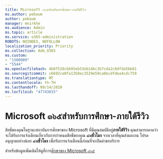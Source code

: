 ```yaml
---
title: Microsoft ๓๖๕สำหรับการศึกษา-ภายใต้รีวิว
ms.author: pebaum
author: pebaum
manager: mnirkhe
ms.audience: Admin
ms.topic: article
ms.service: o365-administration
ROBOTS: NOINDEX, NOFOLLOW
localization_priority: Priority
ms.collection: Adm_O365
ms.custom:
- "1500009"
- "5544"
ms.openlocfilehash: 4b0f520cbb95eb53eb146c2b7cda2c8dfda5bb81
ms.sourcegitcommit: c6692ce0fa1358ec3529e59ca0ecdfdea4cdc759
ms.translationtype: MT
ms.contentlocale: th-TH
ms.lasthandoff: 09/14/2020
ms.locfileid: "47743015"
---
```

# <a name="microsoft-365-for-education---under-review"></a>Microsoft ๓๖๕สำหรับการศึกษา-ภายใต้รีวิว

สิทธิ์ของคุณในฐานะสถาบันการศึกษาของ Microsoft ที่มีคุณสมบัติอยู่**ภายใต้รีวิว** คุณสามารถคาดว่าจะได้รับการแจ้งเตือนเกี่ยวกับการกำหนดสิทธิ์ของคุณ **๔๘ชั่วโมง** จากเวลาที่คุณส่งผลงาน โปรดอนุญาตอย่างน้อย **๔๘ชั่วโมง** เพื่อรับการแจ้งเตือนนี้ก่อนที่จะเปิดคำขอบริการ

สำหรับข้อมูลเพิ่มเติมให้ดูที่การ[ศึกษาของ Microsoft ๓๖๕](https://www.microsoft.com/education/buy-license/microsoft365)
